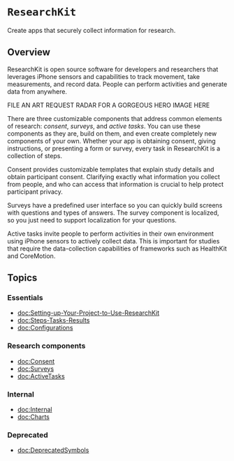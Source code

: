 # ``ResearchKit``

Create apps that securely collect information for research.

## Overview

ResearchKit is open source software for developers and researchers that
leverages iPhone sensors and capabilities to track movement, take measurements, and
record data. People can perform activities and generate data from anywhere.

FILE AN ART REQUEST RADAR FOR A GORGEOUS HERO IMAGE HERE

There are three customizable components that address
common elements of research: *consent*, *surveys*, and *active tasks*. You can use these components as they
are, build on them, and even create completely new components of your own. Whether your app is obtaining consent, giving instructions, or presenting a
form or survey, every task in ResearchKit is a collection of steps.

Consent provides customizable templates that explain study details and
obtain participant consent. Clarifying exactly what information you collect from people, and who
can access that information is crucial to help protect participant privacy.

Surveys have a predefined user interface so you can quickly build screens with
questions and types of answers. The survey component is localized, so you just need
to support localization for your questions.

Active tasks invite people to perform activities in their own environment using
iPhone sensors to actively collect data. This is important for studies that require the data-collection
capabilities of frameworks such as HealthKit and CoreMotion.

## Topics

### Essentials

- <doc:Setting-up-Your-Project-to-Use-ResearchKit>
- <doc:Steps-Tasks-Results>
- <doc:Configurations>

### Research components

- <doc:Consent>
- <doc:Surveys>
- <doc:ActiveTasks>

### Internal

- <doc:Internal>
- <doc:Charts>

### Deprecated

- <doc:DeprecatedSymbols>
